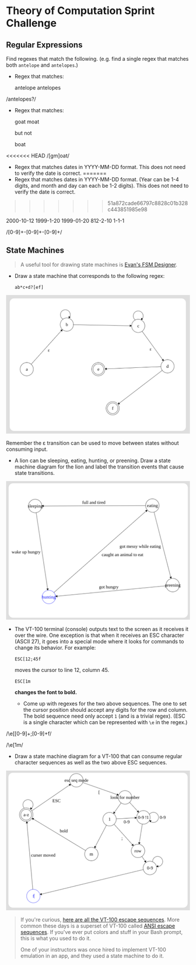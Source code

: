 # Theory of Computation Sprint Challenge

## Regular Expressions

Find regexes that match the following. (e.g. find a single regex that matches
both `antelope` and `antelopes`.)

* Regex that matches:

    antelope
    antelopes

/antelopes?/

* Regex that matches:

    goat
    moat

  but not 

    boat

<<<<<<< HEAD
/[gm]oat/

* Regex that matches dates in YYYY-MM-DD format. This does not need to
  verify the date is correct.
=======
* Regex that matches dates in YYYY-MM-DD format. (Year can be 1-4 digits, and
  month and day can each be 1-2 digits). This does not need to verify the date
  is correct.
>>>>>>> 51a872cade66797c8828c01b328c443851985e98

  2000-10-12
  1999-1-20
  1999-01-20
  812-2-10
  1-1-1

/[0-9]+-[0-9]+-[0-9]+/

## State Machines

> A useful tool for drawing state machines is [Evan's FSM
> Designer](http://madebyevan.com/fsm/).

* Draw a state machine that corresponds to the following regex:

      ab*c+d?[ef]

![random regex](./image.png)

  Remember the ε transition can be used to move between states without
  consuming input. 

* A lion can be sleeping, eating, hunting, or preening. Draw a state
  machine diagram for the lion and label the transition events that
  cause state transitions.

![Lion](./image2.png)

* The VT-100 terminal (console) outputs text to the screen as it
  receives it over the wire. One exception is that when it receives an
  ESC character (ASCII 27), it goes into a special mode where it looks
  for commands to change its behavior. For example:

      ESC[12;45f

  moves the cursor to line 12, column 45.

      ESC[1m

  **changes the font to bold.**

  * Come up with regexes for the two above sequences. The one to set the
    cursor position should accept any digits for the row and column. The
    bold sequence need only accept `1` (and is a trivial regex). (ESC is
    a single character which can be represented with `\e` in the regex.)

/\e\[[0-9]+;[0-9]+f/

/\e\[1m/


  * Draw a state machine diagram for a VT-100 that can consume regular
    character sequences as well as the two above ESC sequences.

![VT-100](./image3.png)


> If you're curious, [here are all the VT-100 escape
> sequences](http://ascii-table.com/ansi-escape-sequences-vt-100.php).
> More common these days is a superset of VT-100 called [ANSI escape
> sequences](http://ascii-table.com/ansi-escape-sequences.php). If
> you've ever put colors and stuff in your Bash prompt, this is what you
> used to do it.
>
> One of your instructors was once hired to implement VT-100 emulation
> in an app, and they used a state machine to do it.
